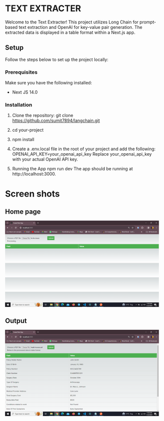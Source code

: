 # TEXT EXTRACTER

Welcome to the Text Extracter! This project utilizes Long Chain for prompt-based text extraction and OpenAI for key-value pair generation. The extracted data is displayed in a table format within a Next.js app.

## Setup

Follow the steps below to set up the project locally:

### Prerequisites

Make sure you have the following installed:

- Next JS 14.0

### Installation

1. Clone the repository:
   git clone https://github.com/sumit7894/langchain.git

2. cd your-project

3. npm install

4. Create a .env.local file in the root of your project and add the following:
OPENAI_API_KEY=your_openai_api_key
Replace your_openai_api_key with your actual OpenAI API key.

5. Running the App
  npm run dev
The app should be running at http://localhost:3000.

# Screen shots 

## Home page

![Alt text](image-2.png)

## Output
![Alt text](image-3.png)
